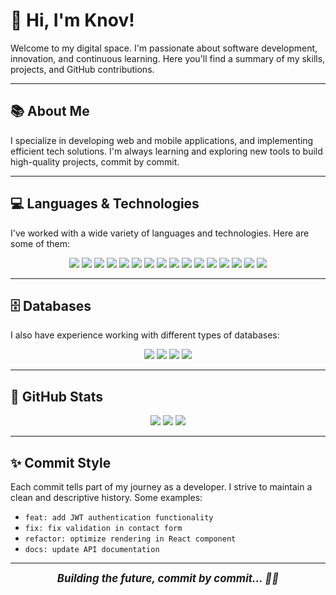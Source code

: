 # 👋 Hi, I'm Knov!

Welcome to my digital space. I'm passionate about software development, innovation, and continuous learning. Here you'll find a summary of my skills, projects, and GitHub contributions.

---

## 📚 About Me

I specialize in developing web and mobile applications, and implementing efficient tech solutions. I'm always learning and exploring new tools to build high-quality projects, commit by commit.

---

## 💻 Languages & Technologies

I've worked with a wide variety of languages and technologies. Here are some of them:

<p align="center">
  <img src="https://img.shields.io/badge/JavaScript-F7DF1E?style=for-the-badge&logo=javascript&logoColor=black" />
  <img src="https://img.shields.io/badge/React-61DAFB?style=for-the-badge&logo=react&logoColor=black" />
  <img src="https://img.shields.io/badge/Node.js-339933?style=for-the-badge&logo=nodedotjs&logoColor=white" />
  <img src="https://img.shields.io/badge/PHP-777BB4?style=for-the-badge&logo=php&logoColor=white" />
  <img src="https://img.shields.io/badge/Laravel-FF2D20?style=for-the-badge&logo=laravel&logoColor=white" />
  <img src="https://img.shields.io/badge/Python-3776AB?style=for-the-badge&logo=python&logoColor=white" />
  <img src="https://img.shields.io/badge/Java-007396?style=for-the-badge&logo=java&logoColor=white" />
  <img src="https://img.shields.io/badge/C-00599C?style=for-the-badge&logo=c&logoColor=white" />
  <img src="https://img.shields.io/badge/C++-00599C?style=for-the-badge&logo=cplusplus&logoColor=white" />
  <img src="https://img.shields.io/badge/HTML5-E34F26?style=for-the-badge&logo=html5&logoColor=white" />
  <img src="https://img.shields.io/badge/CSS3-1572B6?style=for-the-badge&logo=css3&logoColor=white" />
  <img src="https://img.shields.io/badge/Git-F05032?style=for-the-badge&logo=git&logoColor=white" />
  <img src="https://img.shields.io/badge/TypeScript-3178C6?style=for-the-badge&logo=typescript&logoColor=white" />
  <img src="https://img.shields.io/badge/Kotlin-0095D5?style=for-the-badge&logo=kotlin&logoColor=white" />
  <img src="https://img.shields.io/badge/Swift-FA7343?style=for-the-badge&logo=swift&logoColor=white" />
  <img src="https://img.shields.io/badge/Ruby-CC342D?style=for-the-badge&logo=ruby&logoColor=white" />
</p>

---

## 🗄️ Databases

I also have experience working with different types of databases:

<p align="center">
  <img src="https://img.shields.io/badge/MongoDB-4EA94B?style=for-the-badge&logo=mongodb&logoColor=white" />
  <img src="https://img.shields.io/badge/MySQL-4479A1?style=for-the-badge&logo=mysql&logoColor=white" />
  <img src="https://img.shields.io/badge/Oracle-F80000?style=for-the-badge&logo=oracle&logoColor=white" />
  <img src="https://img.shields.io/badge/PostgreSQL-336791?style=for-the-badge&logo=postgresql&logoColor=white" />
</p>

---

## 🎨 GitHub Stats

<p align="center">
  <img src="https://github-readme-stats.vercel.app/api?username=PiPirate&show_icons=true&theme=radical" />
  <img src="https://github-readme-streak-stats.herokuapp.com/?user=PiPirate&theme=radical" />
  <img src="https://github-readme-stats.vercel.app/api/top-langs/?username=PiPirate&layout=compact&theme=radical" />
</p>

---

## ✨ Commit Style

Each commit tells part of my journey as a developer. I strive to maintain a clean and descriptive history. Some examples:

- `feat: add JWT authentication functionality`
- `fix: fix validation in contact form`
- `refactor: optimize rendering in React component`
- `docs: update API documentation`

---

<p align="center">
  <strong><em style="font-size: 1.2em;">Building the future, commit by commit... 🚀✨</em></strong>
</p>
